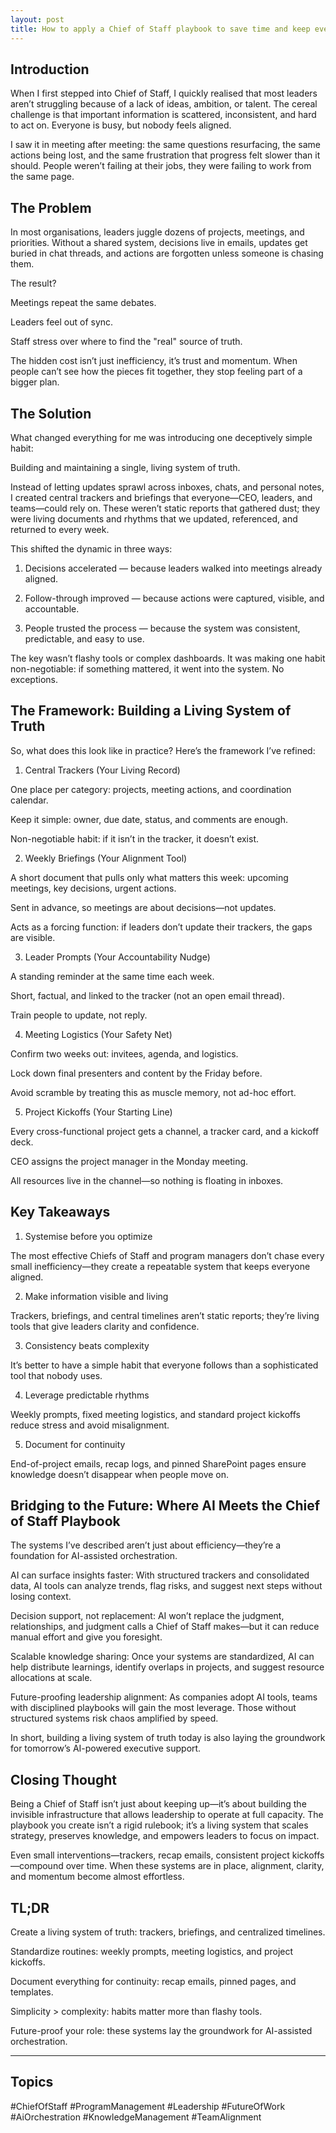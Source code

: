 ```yaml
---
layout: post
title: How to apply a Chief of Staff playbook to save time and keep everyone aligned
---
```


## Introduction

When I first stepped into Chief of Staff, I quickly realised that most leaders aren’t struggling because of a lack of ideas, ambition, or talent. The cereal challenge is that important information is scattered, inconsistent, and hard to act on. Everyone is busy, but nobody feels aligned.

I saw it in meeting after meeting: the same questions resurfacing, the same actions being lost, and the same frustration that progress felt slower than it should. People weren’t failing at their jobs, they were failing to work from the same page.

## The Problem

In most organisations, leaders juggle dozens of projects, meetings, and priorities. Without a shared system, decisions live in emails, updates get buried in chat threads, and actions are forgotten unless someone is chasing them.

The result?

Meetings repeat the same debates.

Leaders feel out of sync.

Staff stress over where to find the "real" source of truth.

The hidden cost isn’t just inefficiency, it’s trust and momentum. When people can’t see how the pieces fit together, they stop feeling part of a bigger plan.

## The Solution

What changed everything for me was introducing one deceptively simple habit:

Building and maintaining a single, living system of truth.

Instead of letting updates sprawl across inboxes, chats, and personal notes, I created central trackers and briefings that everyone—CEO, leaders, and teams—could rely on. These weren’t static reports that gathered dust; they were living documents and rhythms that we updated, referenced, and returned to every week.

This shifted the dynamic in three ways:

1. Decisions accelerated — because leaders walked into meetings already aligned.


2. Follow-through improved — because actions were captured, visible, and accountable.


3. People trusted the process — because the system was consistent, predictable, and easy to use.

The key wasn’t flashy tools or complex dashboards. It was making one habit non-negotiable: if something mattered, it went into the system. No exceptions.

## The Framework: Building a Living System of Truth

So, what does this look like in practice? Here’s the framework I’ve refined:

1. Central Trackers (Your Living Record)

One place per category: projects, meeting actions, and coordination calendar.

Keep it simple: owner, due date, status, and comments are enough.

Non-negotiable habit: if it isn’t in the tracker, it doesn’t exist.


2. Weekly Briefings (Your Alignment Tool)

A short document that pulls only what matters this week: upcoming meetings, key decisions, urgent actions.

Sent in advance, so meetings are about decisions—not updates.

Acts as a forcing function: if leaders don’t update their trackers, the gaps are visible.


3. Leader Prompts (Your Accountability Nudge)

A standing reminder at the same time each week.

Short, factual, and linked to the tracker (not an open email thread).

Train people to update, not reply.


4. Meeting Logistics (Your Safety Net)

Confirm two weeks out: invitees, agenda, and logistics.

Lock down final presenters and content by the Friday before.

Avoid scramble by treating this as muscle memory, not ad-hoc effort.


5. Project Kickoffs (Your Starting Line)

Every cross-functional project gets a channel, a tracker card, and a kickoff deck.

CEO assigns the project manager in the Monday meeting.

All resources live in the channel—so nothing is floating in inboxes.

## Key Takeaways

1. Systemise before you optimize

The most effective Chiefs of Staff and program managers don’t chase every small inefficiency—they create a repeatable system that keeps everyone aligned.

2. Make information visible and living

Trackers, briefings, and central timelines aren’t static reports; they’re living tools that give leaders clarity and confidence.

3. Consistency beats complexity

It’s better to have a simple habit that everyone follows than a sophisticated tool that nobody uses.

4. Leverage predictable rhythms

Weekly prompts, fixed meeting logistics, and standard project kickoffs reduce stress and avoid misalignment.

5. Document for continuity

End-of-project emails, recap logs, and pinned SharePoint pages ensure knowledge doesn’t disappear when people move on.

## Bridging to the Future: Where AI Meets the Chief of Staff Playbook

The systems I’ve described aren’t just about efficiency—they’re a foundation for AI-assisted orchestration.

AI can surface insights faster: With structured trackers and consolidated data, AI tools can analyze trends, flag risks, and suggest next steps without losing context.

Decision support, not replacement: AI won’t replace the judgment, relationships, and judgment calls a Chief of Staff makes—but it can reduce manual effort and give you foresight.

Scalable knowledge sharing: Once your systems are standardized, AI can help distribute learnings, identify overlaps in projects, and suggest resource allocations at scale.

Future-proofing leadership alignment: As companies adopt AI tools, teams with disciplined playbooks will gain the most leverage. Those without structured systems risk chaos amplified by speed.


In short, building a living system of truth today is also laying the groundwork for tomorrow’s AI-powered executive support.

## Closing Thought

Being a Chief of Staff isn’t just about keeping up—it’s about building the invisible infrastructure that allows leadership to operate at full capacity. The playbook you create isn’t a rigid rulebook; it’s a living system that scales strategy, preserves knowledge, and empowers leaders to focus on impact.

Even small interventions—trackers, recap emails, consistent project kickoffs—compound over time. When these systems are in place, alignment, clarity, and momentum become almost effortless.

## TL;DR

Create a living system of truth: trackers, briefings, and centralized timelines.

Standardize routines: weekly prompts, meeting logistics, and project kickoffs.

Document everything for continuity: recap emails, pinned pages, and templates.

Simplicity > complexity: habits matter more than flashy tools.

Future-proof your role: these systems lay the groundwork for AI-assisted orchestration.

---

## Topics

#ChiefOfStaff #ProgramManagement #Leadership #FutureOfWork #AiOrchestration #KnowledgeManagement #TeamAlignment